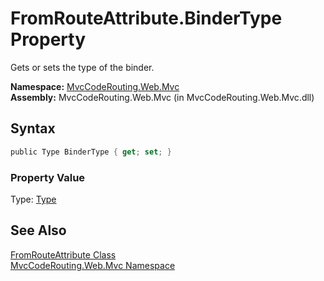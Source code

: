FromRouteAttribute.BinderType Property
======================================
Gets or sets the type of the binder.

**Namespace:** [MvcCodeRouting.Web.Mvc][1]  
**Assembly:** MvcCodeRouting.Web.Mvc (in MvcCodeRouting.Web.Mvc.dll)

Syntax
------

```csharp
public Type BinderType { get; set; }
```

### Property Value
Type: [Type][2]

See Also
--------
[FromRouteAttribute Class][3]  
[MvcCodeRouting.Web.Mvc Namespace][1]  

[1]: ../README.md
[2]: http://msdn.microsoft.com/en-us/library/42892f65
[3]: README.md